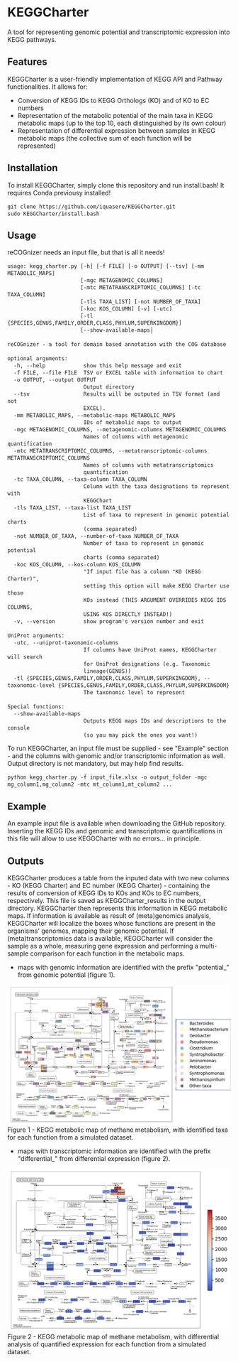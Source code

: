 # KEGGCharter

A tool for representing genomic potential and transcriptomic expression into KEGG pathways.

## Features

KEGGCharter is a user-friendly implementation of KEGG API and Pathway functionalities. It allows for:
* Conversion of KEGG IDs to KEGG Orthologs (KO) and of KO to EC numbers
* Representation of the metabolic potential of the main taxa in KEGG metabolic maps (up to the top 10, each distinguished by its own colour)
* Representation of differential expression between samples in KEGG metabolic maps (the collective sum of each function will be represented)

## Installation

To install KEGGCharter, simply clone this repository and run install.bash! It requires Conda previousy installed!
```
git clone https://github.com/iquasere/KEGGCharter.git
sudo KEGGCharter/install.bash
```

## Usage

reCOGnizer needs an input file, but that is all it needs!
```
usage: kegg_charter.py [-h] [-f FILE] [-o OUTPUT] [--tsv] [-mm METABOLIC_MAPS]
                       [-mgc METAGENOMIC_COLUMNS]
                       [-mtc METATRANSCRIPTOMIC_COLUMNS] [-tc TAXA_COLUMN]
                       [-tls TAXA_LIST] [-not NUMBER_OF_TAXA]
                       [-koc KOS_COLUMN] [-v] [-utc]
                       [-tl {SPECIES,GENUS,FAMILY,ORDER,CLASS,PHYLUM,SUPERKINGDOM}]
                       [--show-available-maps]

reCOGnizer - a tool for domain based annotation with the COG database

optional arguments:
  -h, --help            show this help message and exit
  -f FILE, --file FILE  TSV or EXCEL table with information to chart
  -o OUTPUT, --output OUTPUT
                        Output directory
  --tsv                 Results will be outputed in TSV format (and not
                        EXCEL).
  -mm METABOLIC_MAPS, --metabolic-maps METABOLIC_MAPS
                        IDs of metabolic maps to output
  -mgc METAGENOMIC_COLUMNS, --metagenomic-columns METAGENOMIC_COLUMNS
                        Names of columns with metagenomic quantification
  -mtc METATRANSCRIPTOMIC_COLUMNS, --metatranscriptomic-columns METATRANSCRIPTOMIC_COLUMNS
                        Names of columns with metatranscriptomics
                        quantification
  -tc TAXA_COLUMN, --taxa-column TAXA_COLUMN
                        Column with the taxa designations to represent with
                        KEGGChart
  -tls TAXA_LIST, --taxa-list TAXA_LIST
                        List of taxa to represent in genomic potential charts
                        (comma separated)
  -not NUMBER_OF_TAXA, --number-of-taxa NUMBER_OF_TAXA
                        Number of taxa to represent in genomic potential
                        charts (comma separated)
  -koc KOS_COLUMN, --kos-column KOS_COLUMN
                        "If input file has a column "KO (KEGG Charter)",
                        setting this option will make KEGG Charter use those
                        KOs instead (THIS ARGUMENT OVERRIDES KEGG IDS COLUMNS,
                        USING KOS DIRECTLY INSTEAD!)
  -v, --version         show program's version number and exit

UniProt arguments:
  -utc, --uniprot-taxonomic-columns
                        If columns have UniProt names, KEGGCharter will search
                        for UniProt designations (e.g. Taxonomic
                        lineage(GENUS))
  -tl {SPECIES,GENUS,FAMILY,ORDER,CLASS,PHYLUM,SUPERKINGDOM}, --taxonomic-level {SPECIES,GENUS,FAMILY,ORDER,CLASS,PHYLUM,SUPERKINGDOM}
                        The taxonomic level to represent

Special functions:
  --show-available-maps
                        Outputs KEGG maps IDs and descriptions to the console
                        (so you may pick the ones you want!)
```

To run KEGGCharter, an input file must be supplied - see "Example" section - and the columns with genomic and/or transcriptomic information as well. Output directory is not mandatory, but may help find results.
```
python kegg_charter.py -f input_file.xlsx -o output_folder -mgc mg_column1,mg_column2 -mtc mt_column1,mt_column2 ...
```

## Example

An example input file is available when downloading the GitHub repository. Inserting the KEGG IDs and genomic and transcriptomic quantifications in this file will allow to use KEGGCharter with no errors... in principle.

## Outputs

KEGGCharter produces a table from the inputed data with two new columns - KO (KEGG Charter) and EC number (KEGG Charter) - containing the results of conversion of KEGG IDs to KOs and KOs to EC numbers, respectively. This file is saved as KEGGCharter_results in the output directory. 
KEGGCharter then represents this information in KEGG metabolic maps. If information is available as result of (meta)genomics analysis, KEGGCharter will localize the boxes whose functions are present in the organisms' genomes, mapping their genomic potential. If (meta)transcriptomics data is available, KEGGCharter will consider the sample as a whole, measuring gene expression and performing a multi-sample comparison for each function in the metabolic maps.
* maps with genomic information are identified with the prefix "potential_" from genomic potential (figure 1).

![ScreenShot](potential_Methane_metabolism.png)
Figure 1 - KEGG metabolic map of methane metabolism, with identified taxa for each function from a simulated dataset.

* maps with transcriptomic information are identified with the prefix "differential_" from differential expression (figure 2).

![ScreenShot](differential_Methane_metabolism.png)
Figure 2 - KEGG metabolic map of methane metabolism, with differential analysis of quantified expression for each function from a simulated dataset.